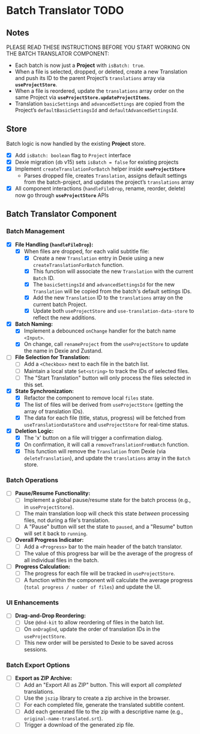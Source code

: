 # Batch Translator TODO

## Notes

PLEASE READ THESE INSTRUCTIONS BEFORE YOU START WORKING ON THE BATCH TRANSLATOR COMPONENT:
- Each batch is now just a **Project** with `isBatch: true`.
- When a file is selected, dropped, or deleted, create a new Translation and push its ID to the parent Project’s `translations` array via **`useProjectStore`**.
- When a file is reordered, update the `translations` array order on the same Project via **`useProjectStore.updateProjectItems`**.
- Translation `basicSettings` and `advancedSettings` are copied from the Project’s `defaultBasicSettingsId` and `defaultAdvancedSettingsId`.

## Store

Batch logic is now handled by the existing **Project** store.

- [x] Add `isBatch: boolean` flag to `Project` interface
- [x] Dexie migration (`db` v15) sets `isBatch = false` for existing projects
- [x] Implement `createTranslationForBatch` helper inside **`useProjectStore`**
  - Parses dropped file, creates `Translation`, assigns default settings from the batch-project, and updates the project’s `translations` array
- [x] All component interactions (`handleFileDrop`, rename, reorder, delete) now go through **`useProjectStore`** APIs

## Batch Translator Component

### Batch Management
- [x] **File Handling (`handleFileDrop`):**
  - [x] When files are dropped, for each valid subtitle file:
    - [x] Create a new `Translation` entry in Dexie using a new `createTranslationForBatch` function.
    - [x] This function will associate the new `Translation` with the current `Batch` ID.
    - [x] The `basicSettingsId` and `advancedSettingsId` for the new `Translation` will be copied from the batch's default settings IDs.
    - [x] Add the new `Translation` ID to the `translations` array on the current batch Project.
    - [x] Update both `useProjectStore` and `use-translation-data-store` to reflect the new additions.
- [x] **Batch Naming:**
  - [x] Implement a debounced `onChange` handler for the batch name `<Input>`.
  - [x] On change, call `renameProject` from the `useProjectStore` to update the name in Dexie and Zustand.
- [ ] **File Selection for Translation:**
  - [ ] Add a `<Checkbox>` next to each file in the batch list.
  - [ ] Maintain a local state `Set<string>` to track the IDs of selected files.
  - [ ] The "Start Translation" button will only process the files selected in this set.
- [x] **State Synchronization:**
  - [x] Refactor the component to remove local `files` state.
  - [x] The list of files will be derived from `useProjectStore` (getting the array of translation IDs).
  - [x] The data for each file (title, status, progress) will be fetched from `useTranslationDataStore` and `useProjectStore` for real-time status.
- [x] **Deletion Logic:**
  - [x] The 'x' button on a file will trigger a confirmation dialog.
  - [x] On confirmation, it will call a `removeTranslationFromBatch` function.
  - [x] This function will remove the `Translation` from Dexie (via `deleteTranslation`), and update the `translations` array in the `Batch` store.

### Batch Operations
- [ ] **Pause/Resume Functionality:**
  - [ ] Implement a global pause/resume state for the batch process (e.g., in `useProjectStore`).
  - [ ] The main translation loop will check this state *between* processing files, not during a file's translation.
  - [ ] A "Pause" button will set the state to `paused`, and a "Resume" button will set it back to `running`.
- [ ] **Overall Progress Indicator:**
  - [ ] Add a `<Progress>` bar to the main header of the batch translator.
  - [ ] The value of this progress bar will be the average of the progress of all individual files in the batch.
- [ ] **Progress Calculation:**
  - [ ] The progress for each file will be tracked in `useProjectStore`.
  - [ ] A function within the component will calculate the average progress (`total progress / number of files`) and update the UI.

### UI Enhancements
- [ ] **Drag-and-Drop Reordering:**
  - [ ] Use `@dnd-kit` to allow reordering of files in the batch list.
  - [ ] On `onDragEnd`, update the order of translation IDs in the `useProjectStore`.
  - [ ] This new order will be persisted to Dexie to be saved across sessions.

### Batch Export Options
- [ ] **Export as ZIP Archive:**
  - [ ] Add an "Export All as ZIP" button. This will export all *completed* translations.
  - [ ] Use the `jszip` library to create a zip archive in the browser.
  - [ ] For each completed file, generate the translated subtitle content.
  - [ ] Add each generated file to the zip with a descriptive name (e.g., `original-name-translated.srt`).
  - [ ] Trigger a download of the generated zip file.
